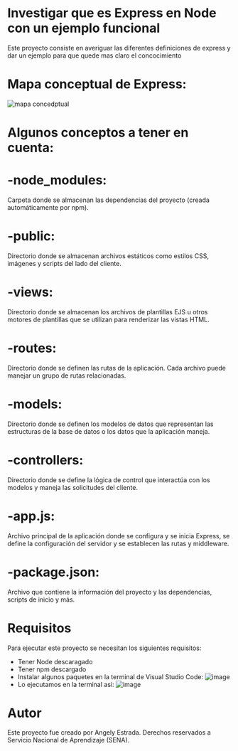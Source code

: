 # Investigar que es Express en Node con un ejemplo funcional

Este proyecto consiste en averiguar las diferentes definiciones de express y dar un ejemplo para que quede mas claro el concocimiento

# Mapa conceptual de Express:

![mapa concedptual](https://github.com/noritat/Express.js/assets/128448216/adc9d1c0-61f9-4af9-923a-df2ff021a519)

# Algunos conceptos a tener en cuenta:
# -node_modules: 
Carpeta donde se almacenan las dependencias del proyecto (creada automáticamente por npm).

# -public: 
Directorio donde se almacenan archivos estáticos como estilos CSS, imágenes y scripts del lado del cliente.

# -views:
Directorio donde se almacenan los archivos de plantillas EJS u otros motores de plantillas que se utilizan para renderizar las vistas HTML.

# -routes: 
Directorio donde se definen las rutas de la aplicación. Cada archivo puede manejar un grupo de rutas relacionadas.

# -models:
Directorio donde se definen los modelos de datos que representan las estructuras de la base de datos o los datos que la aplicación maneja.

# -controllers: 
Directorio donde se define la lógica de control que interactúa con los modelos y maneja las solicitudes del cliente.

# -app.js: 
Archivo principal de la aplicación donde se configura y se inicia Express, se define la configuración del servidor y se establecen las rutas y middleware.

# -package.json: 
Archivo que contiene la información del proyecto y las dependencias, scripts de inicio y más.




# Requisitos

Para ejecutar este proyecto se necesitan los siguientes requisitos:
- Tener Node descaragado
- Tener npm descargado 
- Instalar algunos paquetes en la terminal de Visual Studio Code:
![image](https://github.com/noritat/Express.js/assets/128448216/b627d49b-7224-45a8-ba25-6d2236100160)
- Lo ejecutamos en la terminal asi:
 ![image](https://github.com/noritat/Express.js/assets/128448216/e04e4e8c-78d6-467b-be69-1996eed741c1)




# Autor

Este proyecto fue creado por Angely Estrada.
Derechos reservados a Servicio Nacional de Aprendizaje (SENA).


